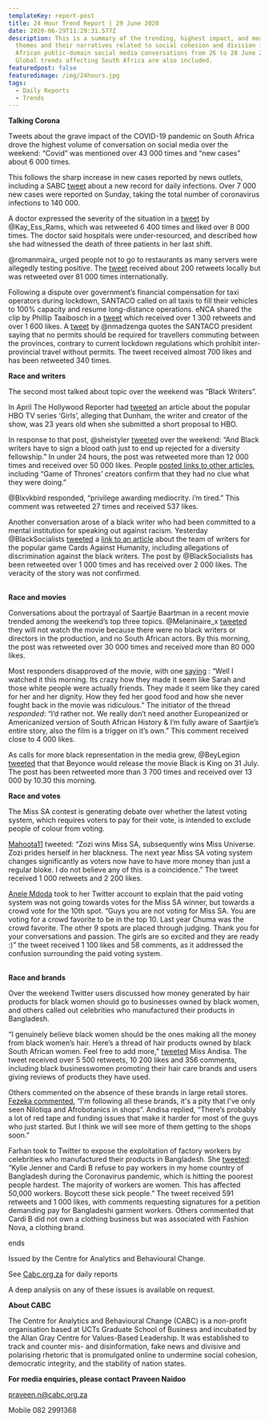 ```yaml
---
templateKey: report-post
title: 24 Hour Trend Report | 29 June 2020
date: 2020-06-29T11:29:31.577Z
description: This is a summary of the trending, highest impact, and most active
  themes and their narratives related to social cohesion and division in South
  African public-domain social media conversations from 26 to 28 June 2020.
  Global trends affecting South Africa are also included.
featuredpost: false
featuredimage: /img/24hours.jpg
tags:
  - Daily Reports
  - Trends
---
```

**Talking Corona**

Tweets about the grave impact of the COVID-19 pandemic on South Africa drove the highest volume of conversation on social media over the weekend: “Covid” was mentioned over 43 000 times and “new cases” about 6 000 times.

This follows the sharp increase in new cases reported by news outlets, including a SABC [tweet](https://twitter.com/SABCNews/status/1277306787922878472) about a new record for daily infections. Over 7 000 new cases were reported on Sunday, taking the total number of coronavirus infections to 140 000.

A doctor expressed the severity of the situation in a [tweet](https://twitter.com/Kay_Ess_Rams/status/1276833373869215746) by @Kay_Ess_Rams, which was retweeted 6 400 times and liked over 8 000 times. The doctor said hospitals were under-resourced, and described how she had witnessed the death of three patients in her last shift.

@romanmaira_ urged people not to go to restaurants as many servers were allegedly testing positive. The [tweet](https://twitter.com/romanmaira__/status/1276635042589048833) received about 200 retweets locally but was retweeted over 81 000 times internationally.

Following a dispute over government’s financial compensation for taxi operators during lockdown, SANTACO called on all taxis to fill their vehicles to 100% capacity and resume long-distance operations. eNCA shared the clip by Phillip Taaibosch in a [tweet](https://twitter.com/eNCA/status/1277234580450410498) which received over 1 300 retweets and over 1 600 likes. A [tweet](https://twitter.com/nmadzenga/status/1277237216054575104) by @nmadzenga quotes the SANTACO president saying that no permits should be required for travellers commuting between the provinces, contrary to current lockdown regulations which prohibit inter-provincial travel without permits. The tweet received almost 700 likes and has been retweeted 340 times.

**Race and writers**

The second most talked about topic over the weekend was “Black Writers”.

In April The Hollywood Reporter had [tweeted](https://twitter.com/THR/status/853626314649219073) an article about the popular HBO TV series ‘Girls’, alleging that Dunham, the writer and creator of the show, was 23 years old when she submitted a short proposal to HBO.

In response to that post, @sheistyler [tweeted](https://twitter.com/sheistyler/status/1277233290324463617) over the weekend: “And Black writers have to sign a blood oath just to end up rejected for a diversity fellowship.” In under 24 hours, the post was retweeted more than 12 000 times and received over 50 000 likes. People [posted links to other articles](https://twitter.com/manaliveprod/status/1277304453155090432), including “Game of Thrones’ creators confirm that they had no clue what they were doing.”

@Blxvkbird responded, “privilege awarding mediocrity. i’m tired.” This comment was retweeted 27 times and received 537 likes.

Another conversation arose of a black writer who had been committed to a mental institution for speaking out against racism. Yesterday @BlackSocialists [tweeted](https://twitter.com/BlackSocialists/status/1277045310607503363) a [link to an article](https://medium.com/@nicolas.j.carter/how-to-know-youre-not-insane-and-how-a-cards-against-humanity-staff-writer-was-fired-40fe07fbbfe4) about the team of writers for the popular game Cards Against Humanity, including allegations of discrimination against the black writers. The post by @BlackSocialists has been retweeted over 1 000 times and has received over 2 000 likes. The veracity of the story was not confirmed.

\
**Race and movies**

Conversations about the portrayal of Saartjie Baartman in a recent movie trended among the weekend’s top three topics. @Melaninaire_x [tweeted](https://twitter.com/Melaninaire_x/status/1277160292145868800) they will not watch the movie because there were no black writers or directors in the production, and no South African actors. By this morning, the post was retweeted over 30 000 times and received more than 80 000 likes.

Most responders disapproved of the movie, with one [saying](https://twitter.com/Sisiwe_D/status/1277207047214415879) : “Well I watched it this morning. Its crazy how they made it seem like Sarah and those white people were actually friends. They made it seem like they cared for her and her dignity. How they fed her good food and how she never fought back in the movie was ridiculous.” The initiator of the thread *responded*: “I’d rather not. We really don’t need another Europeanized or Americanized version of South African History & I’m fully aware of Saartjie’s entire story, also the film is a trigger on it’s own.” This comment received close to 4 000 likes.

As calls for more black representation in the media grew, @BeyLegion [tweeted](https://twitter.com/BeyLegion/status/1277331443497213953) that that Beyonce would release the movie Black is King on 31 July. The post has been retweeted more than 3 700 times and received over 13 000 by 10.30 this morning.

**Race and votes**

The Miss SA contest is generating debate over whether the latest voting system, which requires voters to pay for their vote, is intended to exclude people of colour from voting.

[Mahoota11](https://twitter.com/SocialTrendsZA/status/1277042535609839616) tweeted: “Zozi wins Miss SA, subsequently wins Miss Universe. Zozi prides herself in her blackness. The next year Miss SA voting system changes significantly as voters now have to have more money than just a regular bloke. I do not believe any of this is a coincidence.” The tweet received 1 000 retweets and 2 200 likes.

[Anele Mdoda](https://twitter.com/Anele/status/1276411402589175810) took to her Twitter account to explain that the paid voting system was not going towards votes for the Miss SA winner, but towards a crowd vote for the 10th spot. “Guys you are not voting for Miss SA. You are voting for a crowd favorite to be in the top 10. Last year Chuma was the crowd favorite. The other 9 spots are placed through judging. Thank you for your conversations and passion. The girls are so excited and they are ready :)” the tweet received 1 100 likes and 58 comments, as it addressed the confusion surrounding the paid voting system.

\
**Race and brands**

Over the weekend Twitter users discussed how money generated by hair products for black women should go to businesses owned by black women, and others called out celebrities who manufactured their products in Bangladesh.

“I genuinely believe black women should be the ones making all the money from black women’s hair. Here’s a thread of hair products owned by black South African women. Feel free to add more,” [tweeted](https://twitter.com/miss_andisa/status/1276801094966931456) Miss Andisa. The tweet received over 5 500 retweets, 10 200 likes and 356 comments, including black businesswomen promoting their hair care brands and users giving reviews of products they have used.

Others commented on the absence of these brands in large retail stores. [Fezeka commented](https://twitter.com/fezeka_stwayi/status/1276804489131913216), “I'm following all these brands, it's a pity that I've only seen Nilotiqa and Afrobotanics in shops”. Andisa replied, “There’s probably a lot of red tape and funding issues that make it harder for most of the guys who just started. But I think we will see more of them getting to the shops soon.”

Farhan took to Twitter to expose the exploitation of factory workers by celebrities who manufactured their products in Bangladesh. She [tweeted](https://twitter.com/FarhaanRT/status/1277163402264219649): “Kylie Jenner and Cardi B refuse to pay workers in my home country of Bangladesh during the Coronavirus pandemic, which is hitting the poorest people hardest. The majority of workers are women. This has affected 50,000 workers. Boycott these sick people.” The tweet received 591 retweets and 1 000 likes, with comments requesting signatures for a petition demanding pay for Bangladeshi garment workers. Others commented that Cardi B did not own a clothing business but was associated with Fashion Nova, a clothing brand.

ends

Issued by the Centre for Analytics and Behavioural Change.

See [Cabc.org.za](http://cabc.org.za/) for daily reports

A deep analysis on any of these issues is available on request.

**About CABC**

The Centre for Analytics and Behavioural Change (CABC) is a non-profit organisation based at UCTs Graduate School of Business and incubated by the Allan Gray Centre for Values-Based Leadership. It was established to track and counter mis- and disinformation, fake news and divisive and polarising rhetoric that is promulgated online to undermine social cohesion, democratic integrity, and the stability of nation states.

**For media enquiries, please contact Praveen Naidoo**

[praveen.n@cabc.org.za](mailto:praveennaidoo123@gmail.com)

Mobile 082 2991368